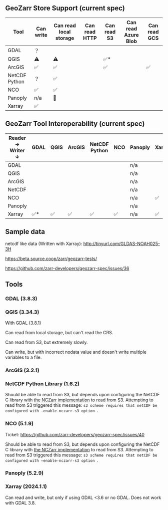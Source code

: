 ## GeoZarr Store Support (current spec)

| Tool | Can write | Can read local storage | Can read HTTP | Can read S3 | Can read Azure Blob | Can read GCS |
| -------- | ------- | ------- | ------- | ------- | ------- | ------- |
| GDAL | ？ |  |  |  |  |  |
| QGIS| ⚠️ | ⚠️ |  | ✅* |  |  |
| ArcGIS | ✅ | ✅ | | ✅ |  | ✅ |
| NetCDF Python | ？ | ✅ |  |  |  |  |
| NCO | ✅ | ✅ |  |  |  |  |
| Panoply | n/a | 🚫 |  |  |  |  |
| Xarray | ✅ |  |  |  |  |  |

## GeoZarr Tool Interoperability (current spec)

|Reader →  Writer ↓| GDAL | QGIS | ArcGIS | NetCDF Python | NCO | Panoply | Xarray |
| -------- | ------- | ------- | ------- | ------- | ------- | ------- | ------- |
| GDAL |  |  |  |  |  | n/a |  |
| QGIS |  |  |  |  |  | n/a |  |
| ArcGIS |  |  |  |  |  | n/a |  |
| NetCDF |  |  |  |  |  | n/a |  |
| NCO |  |  |  |  |  | n/a | ✅ |
| Panoply |  |  |  |  |  | n/a |  |
| Xarray | ✅* | ✅ | ✅ | ✅ | ✅ | n/a | ✅ |

## Sample data
netcdf like data (Written with Xarray): http://tinyurl.com/GLDAS-NOAH025-3H

https://beta.source.coop/zarr/geozarr-tests/

https://github.com/zarr-developers/geozarr-spec/issues/36

## Tools

### GDAL (3.8.3) 


### QGIS (3.34.3)
With GDAL (3.8.1) 

Can read from local storage, but can't read the CRS.

Can read from S3, but extremely slowly.

Can write, but with incorrect nodata value and doesn't write multiple variables to a file. 

### ArcGIS (3.2.1) 

### NetCDF Python Library (1.6.2)
Should be able to read from S3, but depends upon configuring the NetCDF C library with [the NCZarr implementation](https://docs.unidata.ucar.edu/nug/current/nczarr_head.html) to read from S3. Attempting to read from S3 triggered this message: `s3 scheme requires that netCDF be configured with –enable-nczarr-s3 option `.

### NCO (5.1.9)
Ticket: https://github.com/zarr-developers/geozarr-spec/issues/40

Should be able to read from S3, but depends upon configuring the NetCDF C library with [the NCZarr implementation](https://docs.unidata.ucar.edu/nug/current/nczarr_head.html) to read from S3. Attempting to read from S3 triggered this message: `s3 scheme requires that netCDF be configured with –enable-nczarr-s3 option `.

### Panoply (5.2.9)

### Xarray (2024.1.1)
Can read and write, but only if using GDAL <3.6 or no GDAL. Does not work with GDAL 3.8.
